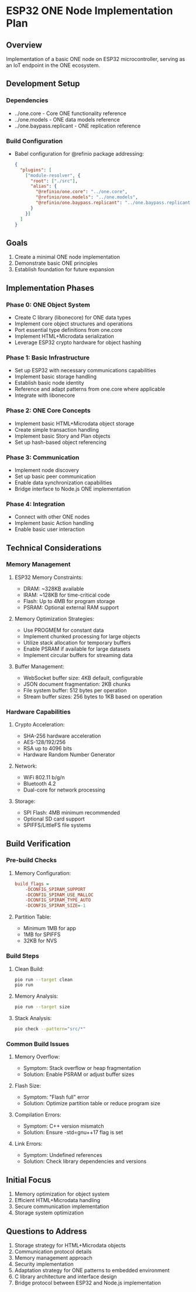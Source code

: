 # ESP32 ONE Node Implementation Plan

## Overview
Implementation of a basic ONE node on ESP32 microcontroller, serving as an IoT endpoint in the ONE ecosystem.

## Development Setup
### Dependencies
- ../one.core - Core ONE functionality reference
- ../one.models - ONE data models reference
- ../one.baypass.replicant - ONE replication reference

### Build Configuration
- Babel configuration for @refinio package addressing:
  ```json
  {
    "plugins": [
      ["module-resolver", {
        "root": ["./src"],
        "alias": {
          "@refinio/one.core": "../one.core",
          "@refinio/one.models": "../one.models",
          "@refinio/one.baypass.replicant": "../one.baypass.replicant"
        }
      }]
    ]
  }
  ```

## Goals
1. Create a minimal ONE node implementation
2. Demonstrate basic ONE principles
3. Establish foundation for future expansion

## Implementation Phases

### Phase 0: ONE Object System
- Create C library (libonecore) for ONE data types
- Implement core object structures and operations
- Port essential type definitions from one.core
- Implement HTML+Microdata serialization
- Leverage ESP32 crypto hardware for object hashing

### Phase 1: Basic Infrastructure
- Set up ESP32 with necessary communications capabilities
- Implement basic storage handling
- Establish basic node identity
- Reference and adapt patterns from one.core where applicable
- Integrate with libonecore

### Phase 2: ONE Core Concepts
- Implement basic HTML+Microdata object storage
- Create simple transaction handling
- Implement basic Story and Plan objects
- Set up hash-based object referencing

### Phase 3: Communication
- Implement node discovery
- Set up basic peer communication
- Enable data synchronization capabilities
- Bridge interface to Node.js ONE implementation

### Phase 4: Integration
- Connect with other ONE nodes
- Implement basic Action handling
- Enable basic user interaction

## Technical Considerations

### Memory Management
1. ESP32 Memory Constraints:
   - DRAM: ~328KB available
   - IRAM: ~128KB for time-critical code
   - Flash: Up to 4MB for program storage
   - PSRAM: Optional external RAM support

2. Memory Optimization Strategies:
   - Use PROGMEM for constant data
   - Implement chunked processing for large objects
   - Utilize stack allocation for temporary buffers
   - Enable PSRAM if available for large datasets
   - Implement circular buffers for streaming data

3. Buffer Management:
   - WebSocket buffer size: 4KB default, configurable
   - JSON document fragmentation: 2KB chunks
   - File system buffer: 512 bytes per operation
   - Stream buffer sizes: 256 bytes to 1KB based on operation

### Hardware Capabilities
1. Crypto Acceleration:
   - SHA-256 hardware acceleration
   - AES-128/192/256
   - RSA up to 4096 bits
   - Hardware Random Number Generator

2. Network:
   - WiFi 802.11 b/g/n
   - Bluetooth 4.2
   - Dual-core for network processing

3. Storage:
   - SPI Flash: 4MB minimum recommended
   - Optional SD card support
   - SPIFFS/LittleFS file systems

## Build Verification

### Pre-build Checks
1. Memory Configuration:
   ```ini
   build_flags =
       -DCONFIG_SPIRAM_SUPPORT
       -DCONFIG_SPIRAM_USE_MALLOC
       -DCONFIG_SPIRAM_TYPE_AUTO
       -DCONFIG_SPIRAM_SIZE=-1
   ```

2. Partition Table:
   - Minimum 1MB for app
   - 1MB for SPIFFS
   - 32KB for NVS

### Build Steps
1. Clean Build:
   ```bash
   pio run --target clean
   pio run
   ```

2. Memory Analysis:
   ```bash
   pio run --target size
   ```

3. Stack Analysis:
   ```bash
   pio check --pattern="src/*"
   ```

### Common Build Issues
1. Memory Overflow:
   - Symptom: Stack overflow or heap fragmentation
   - Solution: Enable PSRAM or adjust buffer sizes

2. Flash Size:
   - Symptom: "Flash full" error
   - Solution: Optimize partition table or reduce program size

3. Compilation Errors:
   - Symptom: C++ version mismatch
   - Solution: Ensure -std=gnu++17 flag is set

4. Link Errors:
   - Symptom: Undefined references
   - Solution: Check library dependencies and versions

## Initial Focus
1. Memory optimization for object system
2. Efficient HTML+Microdata handling
3. Secure communication implementation
4. Storage system optimization

## Questions to Address
1. Storage strategy for HTML+Microdata objects
2. Communication protocol details
3. Memory management approach
4. Security implementation
5. Adaptation strategy for ONE patterns to embedded environment
6. C library architecture and interface design
7. Bridge protocol between ESP32 and Node.js implementation 